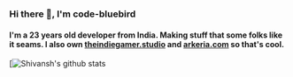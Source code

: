### Hi there 👋, **I'm code-bluebird**
#### I'm a 23 years old developer from India. Making stuff that some folks like it seams. I also own [theindiegamer.studio](https://theindiegamer.studio) and [arkeria.com](https://www.arkeria.com/) so that's cool.

[![Shivansh's github stats](https://github-readme-stats.vercel.app/api?username=code-bluebird&count_private=true&show_icons=true&theme=react)
